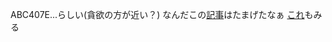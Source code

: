 ABC407E...らしい(貪欲の方が近い？)
なんだこの[記事](https://37zigen.com/parenthesis/#i-10)はたまげたなぁ
[これ](https://acompany-ac.notion.site/250408_-144269d855868053a1fad8cf6a5906d0)もみる